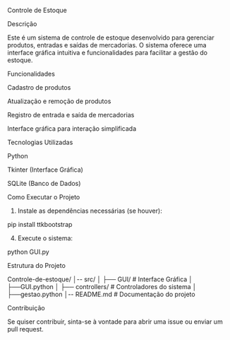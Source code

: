 Controle de Estoque

Descrição

Este é um sistema de controle de estoque desenvolvido para gerenciar produtos, entradas e saídas de mercadorias. O sistema oferece uma interface gráfica intuitiva e funcionalidades para facilitar a gestão do estoque.

Funcionalidades

Cadastro de produtos

Atualização e remoção de produtos

Registro de entrada e saída de mercadorias

Interface gráfica para interação simplificada


Tecnologias Utilizadas

Python

Tkinter (Interface Gráfica)

SQLite (Banco de Dados)


Como Executar o Projeto

1. Instale as dependências necessárias (se houver):

pip install ttkbootstrap


4. Execute o sistema:

python GUI.py



Estrutura do Projeto

Controle-de-estoque/
│-- src/
│   ├── GUI/ # Interface Gráfica
│       ├──GUI.python
│   ├── controllers/    # Controladores do sistema
│       ├──gestao.python
│-- README.md           # Documentação do projeto



Contribuição

Se quiser contribuir, sinta-se à vontade para abrir uma issue ou enviar um pull request.

